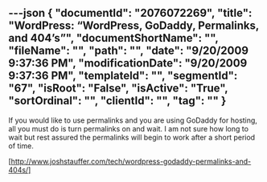 ---json
{
  "documentId": "2076072269",
  "title": "WordPress: “WordPress, GoDaddy, Permalinks, and 404’s”",
  "documentShortName": "",
  "fileName": "",
  "path": "",
  "date": "9/20/2009 9:37:36 PM",
  "modificationDate": "9/20/2009 9:37:36 PM",
  "templateId": "",
  "segmentId": "67",
  "isRoot": "False",
  "isActive": "True",
  "sortOrdinal": "",
  "clientId": "",
  "tag": ""
}
---

If you would like to use permalinks and you are using GoDaddy for hosting, all you must do is turn permalinks on and wait. I am not sure how long to wait but rest assured the permalinks will begin to work after a short period of time.

[http://www.joshstauffer.com/tech/wordpress-godaddy-permalinks-and-404s/]
